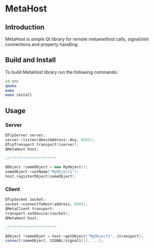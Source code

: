 # MetaHost
## Introduction
MetaHost is simple Qt library for remote metamethod calls, signal/slot connections and property handling.

## Build and Install

To build MetaHost library run the following commands:
```sh
cd src
qmake
make
make install
```

## Usage
### Server
```c++
QTcpServer server;
server->listen(QHostAddress::Any, 6565);
QTcpTransport transport(&server);
QMetaHost host;

//*********************

QObject *someObject = new MyObject();
someObject->setName("MyObject1");
host.registerObject(someObject);
```

### Client
```c++
QTcpSocket socket;
socket->connectToHost(address, 6565);
QMetaClient transport;
transport.setDevice(&socket);
QMetaHost host;

//*********************

QObject *someObjet = host->getObject("MyObject1", &transport);
connect(someObject, SIGNAL(signal1()), ...);
```
